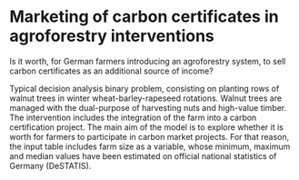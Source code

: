 # Marketing of carbon certificates in agroforestry interventions
Is it worth, for German farmers introducing an agroforestry system, to sell carbon certificates as an additional source of income?

Typical decision analysis binary problem, consisting on planting rows of walnut trees in winter wheat-barley-rapeseed rotations. Walnut trees are managed with the dual-purpose of harvesting nuts and high-value timber. The intervention includes the integration of the farm into a carbon certification project.
The main aim of the model is to explore whether it is worth for farmers to participate in carbon market projects. For that reason, the input table includes farm size as a variable, whose minimum, maximum and median values have been estimated on official national statistics of Germany (DeSTATIS).
